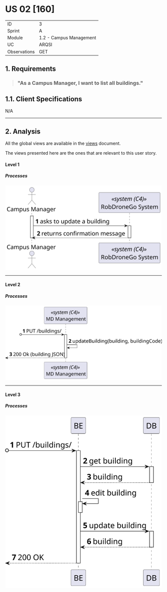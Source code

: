 # US 02 [160]

|              |                         |
| ------------ | ----------------------- |
| ID           | 3                       |
| Sprint       | A                       |
| Module       | 1.2 - Campus Management |
| UC           | ARQSI                   |
| Observations | GET                     |

## 1. Requirements

> ### "As a Campus Manager, I want to list all buildings."

## 1.1. Client Specifications

N/A

---

## 2. Analysis

All the global views are available in the [views](../../views/readme.md) document.

The views presented here are the ones that are relevant to this user story.

#### Level 1

##### Processes

![Level 1 Processes View](views/level-1/assets/process-view.svg)

---

#### Level 2

##### Processes

![Level 2 Processes View](views/level-2/assets/process-view.svg)

---

#### Level 3

##### Processes

![Level 3 Processes View](views/level-3/assets/process-view.svg)
